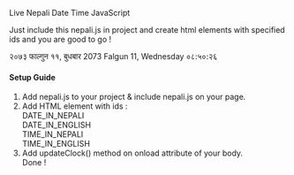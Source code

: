 Live Nepali Date Time JavaScript

Just include this nepali.js in project and create html elements with specified ids and you are good to go !

२०७३ फाल्गुन ११, बुधबार
2073 Falgun 11, Wednesday
०८:५०:२६

#### Setup Guide
1. Add nepali.js to your project & include nepali.js on your page. 
2. Add HTML element with ids :  
DATE_IN_NEPALI  
DATE_IN_ENGLISH  
TIME_IN_NEPALI  
TIME_IN_ENGLISH
3. Add updateClock() method on onload attribute of your body.  
Done !